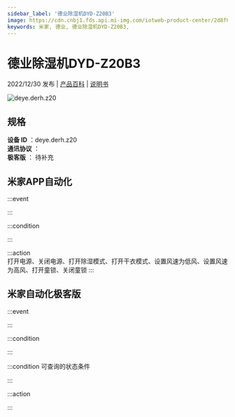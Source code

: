 ```yaml
---
sidebar_label: '德业除湿机DYD-Z20B3'
image: https://cdn.cnbj1.fds.api.mi-img.com/iotweb-product-center/2d8f0ed950b265ed38ee6acb8ec15975_1668579088760.png?GalaxyAccessKeyId=AKVGLQWBOVIRQ3XLEW&Expires=9223372036854775807&Signature=Xm0D7xQHBTSanF6gorD0qZfbo00=
keywords: 米家, 德业, 德业除湿机DYD-Z20B3, 
---
```

# 德业除湿机DYD-Z20B3

2022/12/30 发布 | [产品百科](https://home.mi.com/webapp/content/baike/product/index.html?model=deye.derh.z20/) | [说明书](https://home.mi.com/views/introduction.html?model=deye.derh.z20&region=cn)

![deye.derh.z20](https://cdn.cnbj1.fds.api.mi-img.com/iotweb-product-center/2d8f0ed950b265ed38ee6acb8ec15975_1668579088760.png?GalaxyAccessKeyId=AKVGLQWBOVIRQ3XLEW&Expires=9223372036854775807&Signature=Xm0D7xQHBTSanF6gorD0qZfbo00=)

## 规格  
> 
**设备 ID** ：deye.derh.z20  
**通讯协议** ：  
**极客版**  ： 待补充 


## 米家APP自动化  

:::event  

:::

:::condition  

:::

:::action   
打开电源、关闭电源、打开除湿模式、打开干衣模式、设置风速为低风、设置风速为高风、打开童锁、关闭童锁
:::

## 米家自动化极客版  

:::event  

:::

:::condition  

:::

:::condition 可查询的状态条件  

:::

:::action  

:::

        
